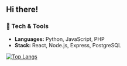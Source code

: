 ## Hi there!
### 🔧 Tech & Tools  
- **Languages:** Python, JavaScript, PHP
- **Stack:** React, Node.js, Express, PostgreSQL  

[![Top Langs](https://github-readme-stats.vercel.app/api/top-langs/?username=vougioukakis)](https://github.com/anuraghazra/github-readme-stats)
